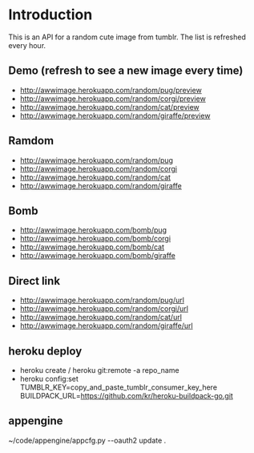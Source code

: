Introduction
============
This is an API for a random cute image from tumblr. The list is refreshed every hour.

Demo (refresh to see a new image every time)
-------
* http://awwimage.herokuapp.com/random/pug/preview
* http://awwimage.herokuapp.com/random/corgi/preview
* http://awwimage.herokuapp.com/random/cat/preview
* http://awwimage.herokuapp.com/random/giraffe/preview

Ramdom
------
* http://awwimage.herokuapp.com/random/pug
* http://awwimage.herokuapp.com/random/corgi
* http://awwimage.herokuapp.com/random/cat
* http://awwimage.herokuapp.com/random/giraffe

Bomb
----
* http://awwimage.herokuapp.com/bomb/pug
* http://awwimage.herokuapp.com/bomb/corgi
* http://awwimage.herokuapp.com/bomb/cat
* http://awwimage.herokuapp.com/bomb/giraffe

Direct link
-----------
* http://awwimage.herokuapp.com/random/pug/url
* http://awwimage.herokuapp.com/random/corgi/url
* http://awwimage.herokuapp.com/random/cat/url
* http://awwimage.herokuapp.com/random/giraffe/url

heroku deploy
-------------
* heroku create / heroku git:remote -a repo_name
* heroku config:set TUMBLR_KEY=copy_and_paste_tumblr_consumer_key_here BUILDPACK_URL=https://github.com/kr/heroku-buildpack-go.git

appengine
---------
~/code/appengine/appcfg.py --oauth2 update .
